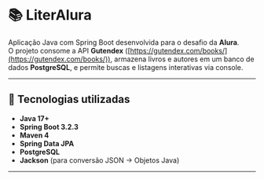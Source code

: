 # 📚 LiterAlura

Aplicação Java com Spring Boot desenvolvida para o desafio da **Alura**.  
O projeto consome a API **Gutendex** ([https://gutendex.com/books/](https://gutendex.com/books/)), armazena livros e autores em um banco de dados **PostgreSQL**, e permite buscas e listagens interativas via console.

---

## 🚀 Tecnologias utilizadas
- **Java 17+**
- **Spring Boot 3.2.3**
- **Maven 4**
- **Spring Data JPA**
- **PostgreSQL**
- **Jackson** (para conversão JSON → Objetos Java)

---

